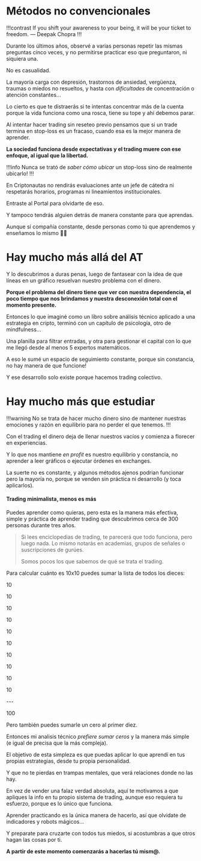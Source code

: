 # Métodos no convencionales

!!!contrast
If you shift your awareness to your being, it will be your ticket to freedom.
— Deepak Chopra
!!!

Durante los últimos años, observé a varias personas repetir las mismas preguntas cinco veces, y no permitirse practicar eso que preguntaron, ni siquiera una.

No es casualidad.

La mayoría carga con depresión, trastornos de ansiedad, vergüenza, traumas o miedos no resueltos, y hasta con _dificultades_ de concentración o atención constantes...

Lo cierto es que te distraerás si te intentas concentrar más de la cuenta porque la vida funciona como una rosca, tiene su tope y ahí debemos parar.

Al intentar hacer trading sin reseteo previo pensamos que si un trade termina en stop-loss es un fracaso, cuando esa es la mejor manera de aprender.

**La sociedad funciona desde expectativas y el trading muere con ese enfoque, al igual que la libertad.**

!!!info
Nunca se trató de _saber cómo ubicar_ un stop-loss sino de realmente ubicarlo!
!!!

En Criptonautas no rendirás evaluaciones ante un jefe de cátedra ni respetarás horarios, programas ni lineamientos institucionales.

Entraste al Portal para olvidarte de eso.

Y tampoco tendrás alguien detrás de manera constante para que aprendas.

Aunque sí compañía constante, desde personas como tú que aprendemos y enseñamos lo mismo 🙅‍♂️

# Hay mucho más allá del AT

Y lo descubrimos a duras penas, luego de fantasear con la idea de que líneas en un gráfico resuelvan nuestro problema con el dinero.

**Porque el problema del dinero tiene que ver con nuestra dependencia, el poco tiempo que nos brindamos y nuestra desconexión total con el momento presente.**

Entonces lo que imaginé como un libro sobre análisis técnico aplicado a una estrategia en cripto, terminó con un capítulo de psicología, otro de mindfulness...

Una planilla para filtrar entradas, y otra para gestionar el capital con lo que me llegó desde al menos 5 expertos matemáticos.

A eso le sumé un espacio de seguimiento constante, porque sin constancia, no hay manera de que funcione!

Y ese desarrollo solo existe porque hacemos trading colectivo.

# Hay mucho más que estudiar

!!!warning
No se trata de hacer mucho dinero sino de mantener nuestras emociones y razón en equilibrio para no perder el que tenemos.
!!!

Con el trading el dinero deja de llenar nuestros vacíos y comienza a florecer en experiencias.

Y lo que nos mantiene _en profit_ es nuestro equilibrio y constancia, no aprender a leer gráficos o ejecutar órdenes en exchanges.

La suerte no es constante, y algunos métodos ajenos podrian funcionar pero la mayoría no, porque se venden sin práctica ni desarrollo (y toca aplicarlos).

#### Trading minimalista, menos es más

Puedes aprender como quieras, pero esta es la manera más efectiva, simple y práctica de aprender trading que descubrimos cerca de 300 personas durante tres años.

> Si lees enciclopedias de trading, te parecerá que todo funciona, pero luego nada. Lo mismo notarás en academias, grupos de señales o suscripciones de gurúes.
> 
> Somos pocos los que sabemos de qué se trata el trading.

Para calcular cuánto es 10x10 puedes sumar la lista de todos los dieces:

10

10

10

10

10

10

10

10

10

10

\---

100

Pero también puedes sumarle un cero al primer diez.

Entonces mi analisis técnico _prefiere sumar ceros_ y la manera más simple (e igual de precisa que la más compleja).

El objetivo de esta simpleza es que puedas aplicar lo que aprendí en tus propias estrategias, desde tu propia personalidad.

Y que no te pierdas en trampas mentales, que verá relaciones donde no las hay.

En vez de vender una falaz verdad absoluta, aquí te motivamos a que apliques la info en tu propio sistema de trading, aunque eso requiera tu esfuerzo, porque es lo único que funciona.

Aprender practicando es la única manera de hacerlo, así que olvidate de indicadores y robots mágicos...

Y preparate para cruzarte con todos tus miedos, si acostumbras a que otros hagan las cosas por ti.

**A partir de este momento comenzarás a hacerlas tú mism@.**
